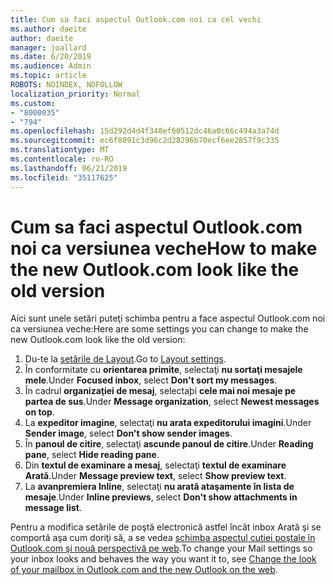```yaml
---
title: Cum sa faci aspectul Outlook.com noi ca cel vechi
ms.author: daeite
author: daeite
manager: joallard
ms.date: 6/20/2019
ms.audience: Admin
ms.topic: article
ROBOTS: NOINDEX, NOFOLLOW
localization_priority: Normal
ms.custom:
- "8000035"
- "794"
ms.openlocfilehash: 15d292d4d4f348ef60512dc46a0c66c494a3a74d
ms.sourcegitcommit: ec6f8091c3d96c2d28296b70ecf6ee2857f9c335
ms.translationtype: MT
ms.contentlocale: ro-RO
ms.lasthandoff: 06/21/2019
ms.locfileid: "35117625"
---
```

# <a name="how-to-make-the-new-outlookcom-look-like-the-old-version"></a><span data-ttu-id="30cbe-102">Cum sa faci aspectul Outlook.com noi ca versiunea veche</span><span class="sxs-lookup"><span data-stu-id="30cbe-102">How to make the new Outlook.com look like the old version</span></span>

<span data-ttu-id="30cbe-103">Aici sunt unele setări puteţi schimba pentru a face aspectul Outlook.com noi ca versiunea veche:</span><span class="sxs-lookup"><span data-stu-id="30cbe-103">Here are some settings you can change to make the new Outlook.com look like the old version:</span></span>

1. <span data-ttu-id="30cbe-104">Du-te la [setările de Layout](https://outlook.live.com/mail/options/mail/layout).</span><span class="sxs-lookup"><span data-stu-id="30cbe-104">Go to [Layout settings](https://outlook.live.com/mail/options/mail/layout).</span></span>
1. <span data-ttu-id="30cbe-105">În conformitate cu **orientarea primite**, selectaţi **nu sortaţi mesajele mele**.</span><span class="sxs-lookup"><span data-stu-id="30cbe-105">Under **Focused inbox**, select **Don't sort my messages**.</span></span>
1. <span data-ttu-id="30cbe-106">În cadrul **organizaţiei de mesaj**, selectaþi **cele mai noi mesaje pe partea de sus**.</span><span class="sxs-lookup"><span data-stu-id="30cbe-106">Under **Message organization**, select **Newest messages on top**.</span></span>
1. <span data-ttu-id="30cbe-107">La **expeditor imagine**, selectaţi **nu arata expeditorului imagini**.</span><span class="sxs-lookup"><span data-stu-id="30cbe-107">Under **Sender image**, select **Don't show sender images**.</span></span>
1. <span data-ttu-id="30cbe-108">În **panoul de citire**, selectaţi **ascunde panoul de citire**.</span><span class="sxs-lookup"><span data-stu-id="30cbe-108">Under **Reading pane**, select **Hide reading pane**.</span></span>
1. <span data-ttu-id="30cbe-109">Din **textul de examinare a mesaj**, selectaţi **textul de examinare Arată**.</span><span class="sxs-lookup"><span data-stu-id="30cbe-109">Under **Message preview text**, select **Show preview text**.</span></span>
1. <span data-ttu-id="30cbe-110">La **avanpremiera Inline**, selectaţi **nu arată ataşamente în lista de mesaje**.</span><span class="sxs-lookup"><span data-stu-id="30cbe-110">Under **Inline previews**, select **Don't show attachments in message list**.</span></span>

<span data-ttu-id="30cbe-111">Pentru a modifica setările de poştă electronică astfel încât inbox Arată şi se comportă aşa cum doriţi să, a se vedea [schimba aspectul cutiei poştale în Outlook.com şi nouă perspectivă pe web](https://support.office.com/article/b41c2ecb-f23c-42b3-b7f8-659646d5e58c?wt.mc_id=Office_Outlook_com_Alchemy).</span><span class="sxs-lookup"><span data-stu-id="30cbe-111">To change your Mail settings so your inbox looks and behaves the way you want it to, see [Change the look of your mailbox in Outlook.com and the new Outlook on the web](https://support.office.com/article/b41c2ecb-f23c-42b3-b7f8-659646d5e58c?wt.mc_id=Office_Outlook_com_Alchemy).</span></span>